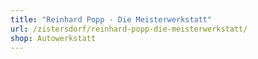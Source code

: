 ```yaml
---
title: "Reinhard Popp - Die Meisterwerkstatt"
url: /zistersdorf/reinhard-popp-die-meisterwerkstatt/
shop: Autowerkstatt
---
```

